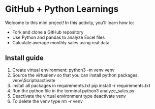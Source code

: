 # GitHub + Python Learnings

Welcome to this mini project! In this activity, you'll learn how to:

- Fork and clone a GitHub repository
- Use Python and pandas to analyze Excel files
- Calculate average monthly sales using real data



## Install guide
1. Create virtual environment: python3 -m venv venv
2. Source the virtualenv so that you can install python packages. venv\Scripts\activate
3. install all packages in requirements.txt pip install -r requirements.txt
4. Run the python file in the terminal python3 analyze_sales.py
5. Deactivate the virtual environment type deactivate venv
6. To delete the venv type rm -r venv
